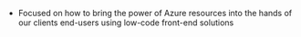 - Focused on how to bring the power of Azure resources into the hands of our clients end-users using low-code front-end solutions

